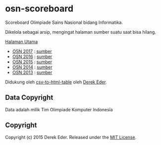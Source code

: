 # osn-scoreboard

Scoreboard Olimpiade Sains Nasional bidang Informatika.

Dikelola sebagai arsip, mengingat halaman sumber suatu saat bisa hilang.

[Halaman Utama](http://olimpiadeinformatika.com/scoreboard)

* [OSN 2017](http://olimpiadeinformatika.com/scoreboard/2017.html) : [sumber](http://osn2017scoreboard.ia-toki.org/)
* [OSN 2016](http://olimpiadeinformatika.com/scoreboard/2016.html) : [sumber](http://osn2016.ia-toki.org/)
* [OSN 2015](http://olimpiadeinformatika.com/scoreboard/2015.html) : [sumber](https://github.com/ia-toki/osn2015-results)
* [OSN 2014](http://olimpiadeinformatika.com/scoreboard/2014.html) : [sumber](http://osn.if.itb.ac.id/scoreboard)
* [OSN 2013](http://olimpiadeinformatika.com/scoreboard/2013.html) : [sumber](http://167.205.32.27/oyamasa/)

Didukung oleh [csv-to-html-table](https://github.com/derekeder/csv-to-html-table) oleh [Derek Eder](https://github.com/derekeder).

## Data Copyright

Data adalah milik Tim Olimpiade Komputer Indonesia

## Copyright

Copyright (c) 2015 Derek Eder. Released under the [MIT License](https://github.com/derekeder/csv-to-html-table/blob/master/LICENSE).
